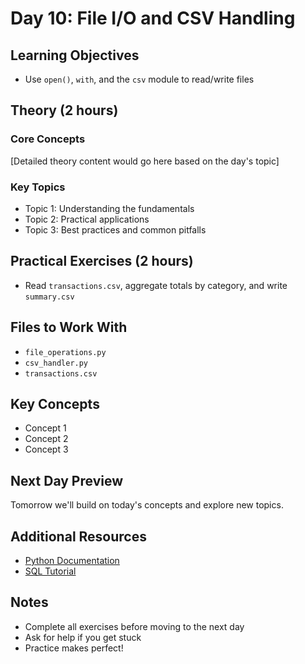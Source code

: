 # Day 10: File I/O and CSV Handling

## Learning Objectives

- Use `open()`, `with`, and the `csv` module to read/write files

## Theory (2 hours)

### Core Concepts
[Detailed theory content would go here based on the day's topic]

### Key Topics
- Topic 1: Understanding the fundamentals
- Topic 2: Practical applications
- Topic 3: Best practices and common pitfalls

## Practical Exercises (2 hours)

- Read `transactions.csv`, aggregate totals by category, and write `summary.csv`

## Files to Work With

- `file_operations.py`
- `csv_handler.py`
- `transactions.csv`

## Key Concepts
- Concept 1
- Concept 2  
- Concept 3

## Next Day Preview
Tomorrow we'll build on today's concepts and explore new topics.

## Additional Resources
- [Python Documentation](https://docs.python.org/3/)
- [SQL Tutorial](https://www.w3schools.com/sql/)

## Notes
- Complete all exercises before moving to the next day
- Ask for help if you get stuck
- Practice makes perfect!
